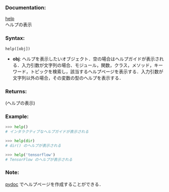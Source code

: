 ### Documentation:

[help](https://docs.python.org/ja/3/library/functions.html#help)  
ヘルプの表示

### Syntax:

```help([obj])```

- **obj**: ヘルプを表示したいオブジェクト．空の場合はヘルプガイドが表示される．入力引数が文字列の場合、モジュール，関数，クラス，メソッド，キーワード，トピックを検索し，該当するヘルプページを表示する．入力引数が文字列以外の場合，その変数の型のヘルプを表示する．

### Returns:

(ヘルプの表示)

### Example: 

```python
>>> help()
# インタラクティブなヘルプガイドが表示される

>>> help(dir)
# dir() のヘルプが表示される

>>> help('tensorflow')
# TensorFlow のヘルプが表示される

```

### Note:
[pydoc](https://docs.python.org/ja/3/library/pydoc.html#module-pydoc) でヘルプページを作成することができる．




